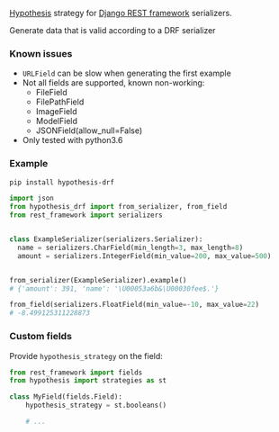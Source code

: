 [Hypothesis](https://github.com/HypothesisWorks/hypothesis-python) strategy for 
[Django REST framework](http://www.django-rest-framework.org/) serializers.


Generate data that is valid according to a DRF serializer

### Known issues

* `URLField` can be slow when generating the first example
* Not all fields are supported, known non-working:
  - FileField
  - FilePathField
  - ImageField
  - ModelField
  - JSONField(allow_null=False)
* Only tested with python3.6

### Example

```bash
pip install hypothesis-drf
```

```python
import json
from hypothesis_drf import from_serializer, from_field
from rest_framework import serializers


class ExampleSerializer(serializers.Serializer):
  name = serializers.CharField(min_length=3, max_length=8)
  amount = serializers.IntegerField(min_value=200, max_value=500)


from_serializer(ExampleSerializer).example()
# {'amount': 391, 'name': '\U00053a6b&\U00030fee$.'}

from_field(serializers.FloatField(min_value=-10, max_value=22)
# -8.499125311228873

```


### Custom fields

Provide `hypothesis_strategy` on the field:

```python
from rest_framework import fields
from hypothesis import strategies as st

class MyField(fields.Field):
    hypothesis_strategy = st.booleans()

    # ...
```

